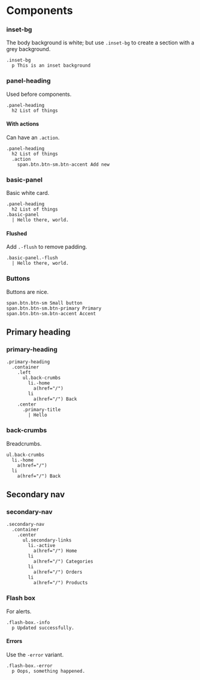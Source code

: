 # Components

### inset-bg

The body background is white; but use `.inset-bg` to create a section with a grey background.

```example.jade
.inset-bg
  p This is an inset background
```

### panel-heading

Used before components.

```example.jade
.panel-heading
  h2 List of things
```

#### With actions
Can have an `.action`.

```example.jade
.panel-heading
  h2 List of things
  .action
    span.btn.btn-sm.btn-accent Add new
```

### basic-panel

Basic white card.

```example.jade
.panel-heading
  h2 List of things
.basic-panel
  | Hello there, world.
```

#### Flushed
Add `.-flush` to remove padding.

```example.jade
.basic-panel.-flush
  | Hello there, world.
```
### Buttons

Buttons are nice.

```example.jade
span.btn.btn-sm Small button
span.btn.btn-sm.btn-primary Primary
span.btn.btn-sm.btn-accent Accent
```

## Primary heading

### primary-heading

```example.jade
.primary-heading
  .container
    .left
      ul.back-crumbs
        li.-home
          a(href="/")
        li
          a(href="/") Back
    .center
      .primary-title
        | Hello
```

### back-crumbs
Breadcrumbs.

```example.jade
ul.back-crumbs
  li.-home
    a(href="/")
  li
    a(href="/") Back
```

## Secondary nav

### secondary-nav

```example.jade
.secondary-nav
  .container
    .center
      ul.secondary-links
        li.-active
          a(href="/") Home
        li
          a(href="/") Categories
        li
          a(href="/") Orders
        li
          a(href="/") Products
```

### Flash box
For alerts.

```example.jade
.flash-box.-info
  p Updated successfully.
```

#### Errors
Use the `-error` variant.

```example.jade
.flash-box.-error
  p Oops, something happened.
```
